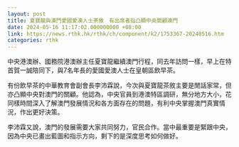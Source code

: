 ```yaml
---
layout: post
title: 夏寶龍與澳門愛國愛澳人士茶敘　有出席者指凸顯中央關顧澳門
date: 2024-05-16 11:17:02.000000000 +08:00
link: https://news.rthk.hk/rthk/ch/component/k2/1753367-20240516.htm
categories: rthk
---
```


中央港澳辦、國務院港澳辦主任夏寶龍繼續澳門行程，同去年訪問一樣，早上在特首賀一誠陪同下，與7名年長的愛國愛澳人士在皇朝區飲早茶。

有份飲早茶的中華教育會副會長李沛霖說，今次與夏寶龍茶敘主要是閒話家常，但亦凸顯中央對澳門的關顧。他認為，中央官員到港澳特區調研，無分地方大小，花同樣時間深入了解澳門發展情況和各方面存在的問題，有利中央掌握澳門真實情況，作出更好決策。

李沛霖又說，澳門的發展需要大家共同努力，官民合作。當中最重要是緊跟中央，因為中央已畫出藍圖和指示方向，剩下的是深度思考如何做好。
